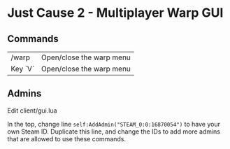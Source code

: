 Just Cause 2 - Multiplayer Warp GUI
===
## Commands ##
<table>
  <tr>
    <td>/warp</td>
    <td>Open/close the warp menu</td>
  </tr>
  <tr>
    <td>Key `V`</td>
    <td>Open/close the warp menu</td>
  </tr>
</table>

## Admins ##
Edit client/gui.lua

In the top, change line `self:AddAdmin("STEAM_0:0:16870054")` to have your own Steam ID.
Duplicate this line, and change the IDs to add more admins that are allowed to use these commands.
